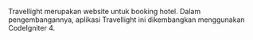 Travellight merupakan website untuk booking hotel. Dalam pengembangannya, aplikasi Travellight ini dikembangkan menggunakan CodeIgniter 4.
